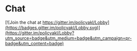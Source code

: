 # Chat

[![Join the chat at https://gitter.im/policyakl/Lobby](https://badges.gitter.im/policyakl/Lobby.svg)](https://gitter.im/policyakl/Lobby?utm_source=badge&utm_medium=badge&utm_campaign=pr-badge&utm_content=badge)
